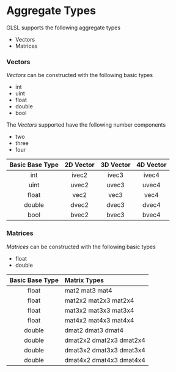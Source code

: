 # Aggregate Types

GLSL supports the following aggregate types

* Vectors
* Matrices

### Vectors

*Vectors* can be constructed with the following basic types

* int
* uint
* float
* double
* bool

The *Vectors* supported have the following number components

* two
* three
* four

| Basic Base Type   |      2D Vector      |  3D Vector |  4D Vector |
|:----------:|:-------------:|:------:|:------:|
| int |  ivec2  | ivec3 | ivec4 |
| uint |  uvec2  | uvec3 | uvec4 |
| float |  vec2  | vec3 | vec4 |
| double |  dvec2  | dvec3 | dvec4 |
| bool |  bvec2  | bvec3 | bvec4 |

### Matrices

*Matrices* can be constructed with the following basic types

* float
* double

| Basic Base Type   |      Matrix Types |
|:----------:|:-------------|
| float |  mat2   mat3  mat4 |
| float |  mat2x2   mat2x3  mat2x4 |
| float |  mat3x2   mat3x3  mat3x4 |
| float |  mat4x2   mat4x3  mat4x4 |
| double |  dmat2   dmat3  dmat4 |
| double |  dmat2x2   dmat2x3  dmat2x4 |
| double |  dmat3x2   dmat3x3  dmat3x4 |
| double |  dmat4x2   dmat4x3  dmat4x4 |
